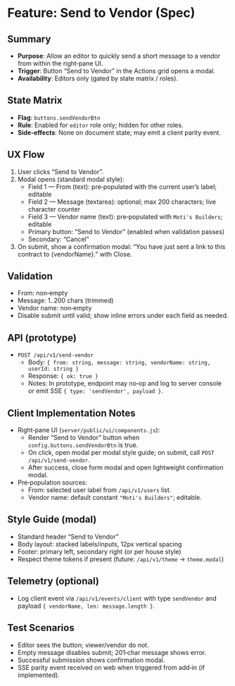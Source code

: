 # Feature: Send to Vendor (Spec)

## Summary
- **Purpose**: Allow an editor to quickly send a short message to a vendor from within the right‑pane UI.
- **Trigger**: Button “Send to Vendor” in the Actions grid opens a modal.
- **Availability**: Editors only (gated by state matrix / roles).

## State Matrix
- **Flag**: `buttons.sendVendorBtn`
- **Rule**: Enabled for `editor` role only; hidden for other roles.
- **Side‑effects**: None on document state; may emit a client parity event.

## UX Flow
1) User clicks “Send to Vendor”.
2) Modal opens (standard modal style):
   - Field 1 — From (text): pre‑populated with the current user’s label; editable
   - Field 2 — Message (textarea): optional; max 200 characters; live character counter
   - Field 3 — Vendor name (text): pre‑populated with `Moti's Builders`; editable
   - Primary button: “Send to Vendor” (enabled when validation passes)
   - Secondary: “Cancel”
3) On submit, show a confirmation modal: “You have just sent a link to this contract to {vendorName}.” with Close.

## Validation
- From: non‑empty
- Message: 1..200 chars (trimmed)
- Vendor name: non‑empty
- Disable submit until valid; show inline errors under each field as needed.

## API (prototype)
- `POST /api/v1/send-vendor`
  - Body: `{ from: string, message: string, vendorName: string, userId: string }`
  - Response: `{ ok: true }`
  - Notes: In prototype, endpoint may no‑op and log to server console or emit SSE `{ type: 'sendVendor', payload }`.

## Client Implementation Notes
- Right‑pane UI (`server/public/ui/components.js`):
  - Render “Send to Vendor” button when `config.buttons.sendVendorBtn` is true.
  - On click, open modal per modal style guide; on submit, call `POST /api/v1/send-vendor`.
  - After success, close form modal and open lightweight confirmation modal.
- Pre‑population sources:
  - From: selected user label from `/api/v1/users` list.
  - Vendor name: default constant `"Moti's Builders"`; editable.

## Style Guide (modal)
- Standard header “Send to Vendor”
- Body layout: stacked labels/inputs, 12px vertical spacing
- Footer: primary left, secondary right (or per house style)
- Respect theme tokens if present (future: `/api/v1/theme` → `theme.modal`)

## Telemetry (optional)
- Log client event via `/api/v1/events/client` with type `sendVendor` and payload `{ vendorName, len: message.length }`.

## Test Scenarios
- Editor sees the button; viewer/vendor do not.
- Empty message disables submit; 201‑char message shows error.
- Successful submission shows confirmation modal.
- SSE parity event received on web when triggered from add‑in (if implemented).
